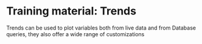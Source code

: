 # Training material: Trends

Trends can be used to plot variables both from live data and from Database queries, they also offer a wide range of customizations